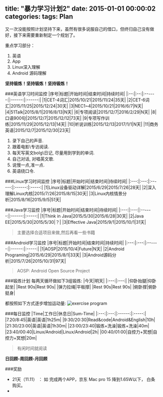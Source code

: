 title: "暴力学习计划2"
date: 2015-01-01 00:00:02
categories: 
tags: Plan
---

又一次没能按照计划坚持下来，虽然有很多说服自己的借口，但终归自己没有做好，接下来需要重新制定一个规划了。

重点学习部分：
1. 英语
2. App
3. Linux深入理解
4. Android 源码理解

**坚持锻炼！坚持锻炼！坚持锻炼！**

<!--more-->
###英语学习时间监控
|序号|标题|开始时间|结束时间|持续时间|
|:--:|:--:|:------:|:------:|:------:|
|1|CET-4词汇|2015/10/21|2015/11/24|35天|
|2|CET-6词汇|2015/11/25|2015/12/24|30天|
|3|NEC1~4|2015/10/21|2016/6/7|N天|
|4|51Talk|2015/8/1|2016/8/13|N天|
|6|专项阅读|2015/12/7|2016/2/29|N天|
|8|口语900句|2015/12/7|2015/12/12|73天|
|9|专项写作训练|2015/11/29|2015/12/13|14天|
|10|听说训练|2015/12/13|2017/1/1|N天|
|11|商务英语|2015/12/7|2015/12/30|23天|

1. 录下自己的声音.
2. 跟着电影\专访阅读.
3. 每天写英文bolg\日记, 尽量用到学到的单词.
4. 自己对话, 对唱英文歌.
5. 说慢一点,准一点.
6. 英语绕口令.

###Linux学习时间监控
|序号|标题|开始时间|结束时间|持续时间|
|:---:|:---:|:------:|:------:|:-----:|
|1|Linux设备驱动详解|2015/6/29|2015/7/26|28天|
|2|深入理解Linux内核|2015/7/26|2015/8/15|30天|
|3|Linux内核情景分析|2015/8/16|2015/9/5|51天|

###Java学习监控
|序号|标题|开始时间|结束时间|持续时间|
|:---:|:---:|:------:|:------:|:-----:|
|1|Think in Java|2015/5/30|2015/6/28|30天|
|2|Java EE|2015/5/30|2015/5/30|？|
|3|Effective Java|2015/9/1|2015/10/1|31天|
>主要选择合适项目来做,然后再看一些书籍

###Android学习监控
|序号|标题|开始时间|结束时间|持续时间|
|:---:|:---:|:------:|:------:|:-----:|
|1|AOSP|2015/10/4|Future|N天|
|2|Android Programing|2015/6/29|2015/8/1|33天|
|3|Android源码分析|2015/7/26|2015/10/31|97天|
>AOSP: Android Open Source Project


###锻炼计划
每两天循环做如下3组锻炼:
|今天|明天|
|:---:|:---:|
|仰卧抬腿|仰卧起坐|
|Rest 90s|Rest 90s|
|弹力拉绳|平板撑|
|Rest 90s|Rest 90s|
|俯卧撑|俯卧挺身| 

都按照如下方式逐步增加运动量:
![exercise program](http://7xjdax.com1.z0.glb.clouddn.com/blogexercise%20.jpg)

###每日监控
|Time|工作日|休息日|Sum-Time|
|:---:|:---:|:------:|:-----:|
|7.20/8:45|英语|英语|1h25m|
|9:30/20:30|Read&code|Android&English|10h|
|21:30/23:00|英语|英语|1h30m|
|23:00/23:40|锻炼+洗澡|锻炼+洗澡|40m|
|23:40/00:40|Linux/Android|Linux/Android|2h|
|00:40/01:00|自控力+冥想|自控力+冥想|20m|
>有闲时间就阅读

**日回顾-周回顾-月回顾**

###奖励 
* 21天（11.11） ： 如 完成两个APP，京东 Mac pro 15 降到1.65W以下， 白条购买。
* 


